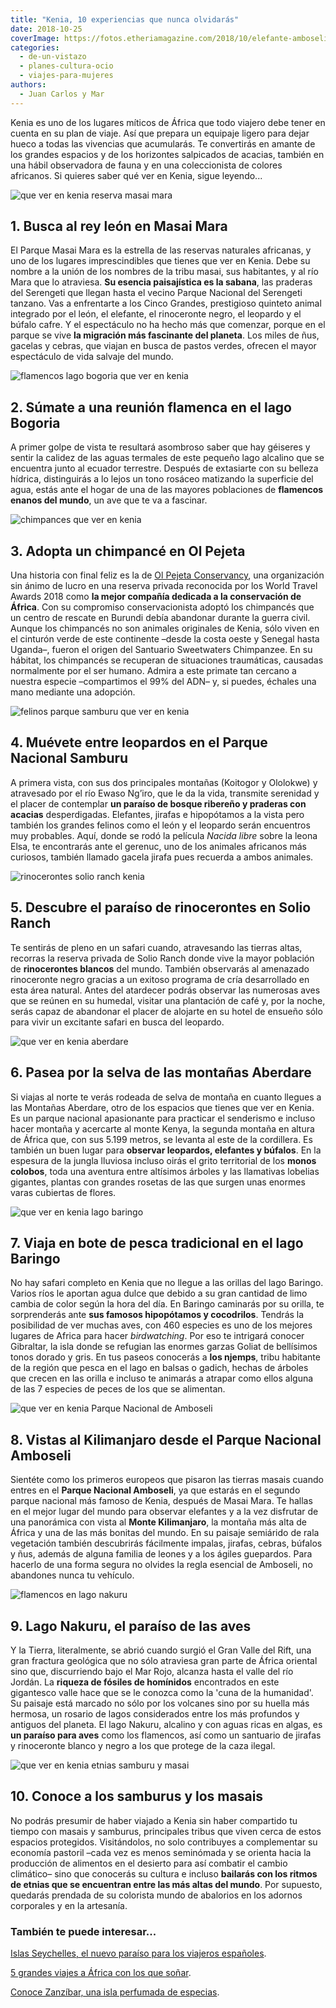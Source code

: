 ```yaml
---
title: "Kenia, 10 experiencias que nunca olvidarás"
date: 2018-10-25
coverImage: https://fotos.etheriamagazine.com/2018/10/elefante-amboseli-viaje-mujeres-kenia-e1566113172608.jpg
categories: 
  - de-un-vistazo
  - planes-cultura-ocio
  - viajes-para-mujeres
authors: 
  - Juan Carlos y Mar
---
```


Kenia es uno de los lugares míticos de África que todo viajero debe tener en cuenta en su plan de viaje. Así que prepara un equipaje ligero para dejar hueco a todas las vivencias que acumularás. Te convertirás en amante de los grandes espacios y de los horizontes salpicados de acacias, también en una hábil observadora de fauna y en una coleccionista de colores africanos. Si quieres saber qué ver en Kenia, sigue leyendo...

![que ver en kenia reserva masai mara](https://fotos.etheriamagazine.com/2018/10/Etheria-viajes-mujeres-Kenia-e1565176651337.jpg "Migración de ñus en la Reserva Nacional Masai Mara.")

## 1\. Busca al rey león en Masai Mara

El Parque Masai Mara es la estrella de las reservas naturales africanas, y uno de los 
lugares imprescindibles que tienes que ver en Kenia. Debe su nombre a la unión de los 
nombres de la tribu masai, sus habitantes, y al río Mara que lo atraviesa. **Su esencia 
paisajística es la sabana**, las praderas del Serengeti que llegan hasta el vecino 
Parque Nacional del Serengeti tanzano. Vas a enfrentarte a los Cinco Grandes, 
prestigioso quinteto animal integrado por el león, el elefante, el rinoceronte negro, el 
leopardo y el búfalo cafre. Y el espectáculo no ha hecho más que comenzar, porque en el 
parque se vive **la migración más fascinante del planeta**. Los miles de ñus, gacelas y 
cebras, que viajan en busca de pastos verdes, ofrecen el mayor espectáculo de vida 
salvaje del mundo. 

![flamencos lago bogoria que ver en kenia](https://fotos.etheriamagazine.com/2018/10/Etheria-viaje-kenia-flamencos-e1566113011116.jpg "Flamencos enanos en el lago Bogoria.")

## 2\. Súmate a una reunión flamenca en el lago Bogoria

A primer golpe de vista te resultará asombroso saber que hay géiseres y sentir la 
calidez de las aguas termales de este pequeño lago alcalino que se encuentra junto al 
ecuador terrestre. Después de extasiarte con su belleza hídrica, distinguirás a lo lejos 
un tono rosáceo matizando la superficie del agua, estás ante el hogar de una de las 
mayores poblaciones de **flamencos enanos del mundo**, un ave que te va a fascinar. 

![chimpances que ver en kenia](https://fotos.etheriamagazine.com/2018/10/chimpance-kenia-viaje-mujeres-e1566113033583.jpg "Adopta un chimpancé en Kenia.")

## 3\. Adopta un chimpancé en Ol Pejeta

Una historia con final feliz es la de [Ol Pejeta 
Conservancy](http://www.olpejetaconservancy.org/), una organización sin ánimo de lucro 
en una reserva privada reconocida por los World Travel Awards 2018 como **la mejor 
compañía dedicada a la conservación de África**. Con su compromiso conservacionista 
adoptó los chimpancés que un centro de rescate en Burundi debía abandonar durante la 
guerra civil. Aunque los chimpancés no son animales originales de Kenia, sólo viven en 
el cinturón verde de este continente –desde la costa oeste y Senegal hasta Uganda–, 
fueron el origen del Santuario Sweetwaters Chimpanzee. En su hábitat, los chimpancés se 
recuperan de situaciones traumáticas, causadas normalmente por el ser humano. Admira a 
este primate tan cercano a nuestra especie –compartimos el 99% del ADN– y, si puedes, 
échales una mano mediante una adopción. 

![felinos parque samburu que ver en kenia](https://fotos.etheriamagazine.com/2018/10/viaje-kenia-mujeres-parque-samburu-e1566113071933.jpg "En el Parque Nacional Samburu podrás ver felinos y al gerenuc o 'gacela jirafa'.")

## 4\. Muévete entre leopardos en el Parque Nacional Samburu

A primera vista, con sus dos principales montañas (Koitogor y Ololokwe) y atravesado por 
el río Ewaso Ng’iro, que le da la vida, transmite serenidad y el placer de contemplar 
**un paraíso de bosque ribereño y praderas con acacias** desperdigadas. Elefantes, 
jirafas e hipopótamos a la vista pero también los grandes felinos como el león y el 
leopardo serán encuentros muy probables. Aquí, donde se rodó la película _Nacida libre_ 
sobre la leona Elsa, te encontrarás ante el gerenuc, uno de los animales africanos más 
curiosos, también llamado gacela jirafa pues recuerda a ambos animales. 

![rinocerontes solio ranch kenia](https://fotos.etheriamagazine.com/2018/10/rinocerontes-viajes-mujeres-kenia-e1566113098621.jpg "El paraíso de los rinocerontes se encuentra en Solio Ranch (Kenia).")

## 5\. Descubre el paraíso de rinocerontes en Solio Ranch

Te sentirás de pleno en un safari cuando, atravesando las tierras altas, recorras la 
reserva privada de Solio Ranch donde vive la mayor población de **rinocerontes blancos** 
del mundo. También observarás al amenazado rinoceronte negro gracias a un exitoso 
programa de cría desarrollado en esta área natural. Antes del atardecer podrás observar 
las numerosas aves que se reúnen en su humedal, visitar una plantación de café y, por la 
noche, serás capaz de abandonar el placer de alojarte en su hotel de ensueño sólo para 
vivir un excitante safari en busca del leopardo. 

![que ver en kenia aberdare](https://fotos.etheriamagazine.com/2018/10/aberdares-kenia-viajes-mujeres-e1566113122260.jpg "Monos colobos en Aberdare, un bosque de montaña (Kenia).")

## 6\. Pasea por la selva de las montañas Aberdare

Si viajas al norte te verás rodeada de selva de montaña en cuanto llegues a las Montañas 
Aberdare, otro de los espacios que tienes que ver en Kenia. Es un parque nacional 
apasionante para practicar el senderismo e incluso hacer montaña y acercarte al monte 
Kenya, la segunda montaña en altura de África que, con sus 5.199 metros, se levanta al 
este de la cordillera. Es también un buen lugar para **observar leopardos, elefantes y 
búfalos**. En la espesura de la jungla lluviosa incluso oirás el grito territorial de 
los **monos colobos**, toda una aventura entre altísimos árboles y las llamativas 
lobelias gigantes, plantas con grandes rosetas de las que surgen unas enormes varas 
cubiertas de flores. 

![que ver en kenia lago baringo](https://fotos.etheriamagazine.com/2018/10/lago-baringo-viaje-mujeres-kenia-e1566113146665.jpg "Pesca en el lago Baringo.")

## 7\. Viaja en bote de pesca tradicional en el lago Baringo

No hay safari completo en Kenia que no llegue a las orillas del lago Baringo. Varios 
ríos le aportan agua dulce que debido a su gran cantidad de limo cambia de color según 
la hora del día. En Baringo caminarás por su orilla, te sorprenderás ante **sus famosos 
hipopótamos y cocodrilos**. Tendrás la posibilidad de ver muchas aves, con 460 especies 
es uno de los mejores lugares de Africa para hacer _birdwatching_. Por eso te intrigará 
conocer Gibraltar, la isla donde se refugian las enormes garzas Goliat de bellísimos 
tonos dorado y gris. En tus paseos conocerás a **los njemps**, tribu habitante de la 
región que pesca en el lago en balsas o gadich, hechas de árboles que crecen en las 
orilla e incluso te animarás a atrapar como ellos alguna de las 7 especies de peces de 
los que se alimentan. 

![que ver en kenia Parque Nacional de Amboseli](https://fotos.etheriamagazine.com/2018/10/elefante-amboseli-viaje-mujeres-kenia-e1566113172608.jpg "Elefante en el Parque Nacional Amboseli (Kenia).")

## 8\. Vistas al Kilimanjaro desde el Parque Nacional Amboseli

Sientéte como los primeros europeos que pisaron las tierras masais cuando entres en el 
**Parque Nacional Amboseli**, ya que estarás en el segundo parque nacional más famoso de 
Kenia, después de Masai Mara. Te hallas en el mejor lugar del mundo para observar 
elefantes y a la vez disfrutar de una panorámica con vista al **Monte Kilimanjaro**, la 
montaña más alta de África y una de las más bonitas del mundo. En su paisaje semiárido 
de rala vegetación también descubrirás fácilmente impalas, jirafas, cebras, búfalos y 
ñus, además de alguna familia de leones y a los ágiles guepardos. Para hacerlo de una 
forma segura no olvides la regla esencial de Amboseli, no abandones nunca tu vehículo. 

![flamencos en lago nakuru](https://fotos.etheriamagazine.com/2018/10/flamencos-lago-nakuru-viajes-mujeres-e1566113198779.jpg "Flamencos en lago Nakuru (Kenia).")

## 9\. Lago Nakuru, el paraíso de las aves

Y la Tierra, literalmente, se abrió cuando surgió el Gran Valle del Rift, una gran 
fractura geológica que no sólo atraviesa gran parte de África oriental sino que, 
discurriendo bajo el Mar Rojo, alcanza hasta el valle del río Jordán. La **riqueza de 
fósiles de homínidos** encontrados en este gigantesco valle hace que se le conozca como 
la 'cuna de la humanidad'. Su paisaje está marcado no sólo por los volcanes sino por su 
huella más hermosa, un rosario de lagos considerados entre los más profundos y antiguos 
del planeta. El lago Nakuru, alcalino y con aguas ricas en algas, es **un paraíso para 
aves** como los flamencos, así como un santuario de jirafas y rinoceronte blanco y negro 
a los que protege de la caza ilegal. 

![que ver en kenia etnias samburu y masai](https://fotos.etheriamagazine.com/2018/10/samburus-masais-viaje-kenia-e1566113231970.jpg "Etnias samburu y masai (Kenia).")

## 10\. Conoce a los samburus y los masais

No podrás presumir de haber viajado a Kenia sin haber compartido tu tiempo con masais y 
samburus, principales tribus que viven cerca de estos espacios protegidos. Visitándolos, 
no solo contribuyes a complementar su economía pastoril –cada vez es menos seminómada y 
se orienta hacia la producción de alimentos en el desierto para así combatir el cambio 
climático– sino que conocerás su cultura e incluso **bailarás con los ritmos de etnias 
que se encuentran entre las más altas del mundo**. Por supuesto, quedarás prendada de su 
colorista mundo de abalorios en los adornos corporales y en la artesanía. 

### También te puede interesar...

[Islas Seychelles, el nuevo paraíso para los viajeros 
españoles](https://etheriamagazine.com/2020/11/16/islas-seychelles-un-viaje-de-lujo-al-paraiso/). 

[5 grandes viajes a África con los que 
soñar](https://etheriamagazine.com/2019/08/09/5-viajes-para-comenzar-a-conocer-africa/). 

[Conoce Zanzíbar, una isla perfumada de 
especias](https://etheriamagazine.com/2018/11/30/mujeres-que-viajan-a-zanzibar-que-ver-en-tanzania/).
